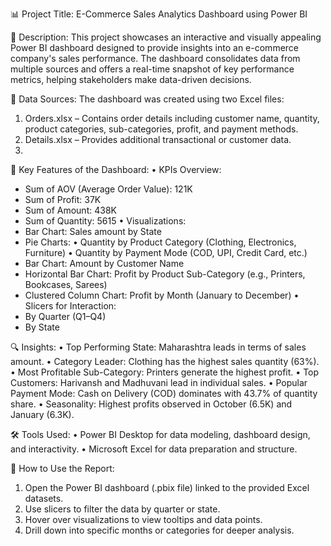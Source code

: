 📊 Project Title:
E-Commerce Sales Analytics Dashboard using Power BI

📌 Description:
This project showcases an interactive and visually appealing Power BI dashboard designed to provide insights into an e-commerce company's sales performance. The dashboard consolidates data from multiple sources and offers a real-time snapshot of key performance metrics, helping stakeholders make data-driven decisions.

📁 Data Sources:
The dashboard was created using two Excel files:
1. Orders.xlsx – Contains order details including customer name, quantity, product categories, sub-categories, profit, and payment methods.
2. Details.xlsx – Provides additional transactional or customer data.
3. 
🧩 Key Features of the Dashboard:
• KPIs Overview:
  - Sum of AOV (Average Order Value): 121K
  - Sum of Profit: 37K
  - Sum of Amount: 438K
  - Sum of Quantity: 5615
• Visualizations:
  - Bar Chart: Sales amount by State
  - Pie Charts:
    • Quantity by Product Category (Clothing, Electronics, Furniture)
    • Quantity by Payment Mode (COD, UPI, Credit Card, etc.)
  - Bar Chart: Amount by Customer Name
  - Horizontal Bar Chart: Profit by Product Sub-Category (e.g., Printers, Bookcases, Sarees)
  - Clustered Column Chart: Profit by Month (January to December)
• Slicers for Interaction:
  - By Quarter (Q1–Q4)
  - By State
    
🔍 Insights:
• Top Performing State: Maharashtra leads in terms of sales amount.
• Category Leader: Clothing has the highest sales quantity (63%).
• Most Profitable Sub-Category: Printers generate the highest profit.
• Top Customers: Harivansh and Madhuvani lead in individual sales.
• Popular Payment Mode: Cash on Delivery (COD) dominates with 43.7% of quantity share.
• Seasonality: Highest profits observed in October (6.5K) and January (6.3K).

🛠️ Tools Used:
• Power BI Desktop for data modeling, dashboard design, and interactivity.
• Microsoft Excel for data preparation and structure.

🚀 How to Use the Report:
1. Open the Power BI dashboard (.pbix file) linked to the provided Excel datasets.
2. Use slicers to filter the data by quarter or state.
3. Hover over visualizations to view tooltips and data points.
4. Drill down into specific months or categories for deeper analysis.
